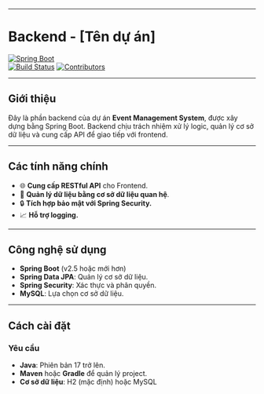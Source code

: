 
---


# **Backend - [Tên dự án]**

[![Spring Boot](https://img.shields.io/badge/springboot-2.5.2-green.svg)](https://spring.io/projects/spring-boot)  
[![Build Status](https://img.shields.io/badge/build-passing-brightgreen)](https://github.com/MTrung0903/event-management-system/actions)
[![Contributors](https://img.shields.io/github/contributors/MTrung0903/event-management-system)](https://github.com/MTrung0903/event-management-system/graphs/contributors)

---

## **Giới thiệu**

Đây là phần backend của dự án **Event Management System**, được xây dựng bằng Spring Boot. Backend chịu trách nhiệm xử lý logic, quản lý cơ sở dữ liệu và cung cấp API để giao tiếp với frontend.

---

## **Các tính năng chính**

- 🌐 **Cung cấp RESTful API** cho Frontend.
- 📂 **Quản lý dữ liệu bằng cơ sở dữ liệu quan hệ**.
- 🔒 **Tích hợp bảo mật với Spring Security.**
- 📈 **Hỗ trợ logging.**

---

## **Công nghệ sử dụng**

- **Spring Boot** (v2.5 hoặc mới hơn)
- **Spring Data JPA**: Quản lý cơ sở dữ liệu.
- **Spring Security**: Xác thực và phân quyền.
- **MySQL**: Lựa chọn cơ sở dữ liệu.

---

## **Cách cài đặt**

### **Yêu cầu**
- **Java**: Phiên bản 17 trở lên.
- **Maven** hoặc **Gradle** để quản lý project.
- **Cơ sở dữ liệu**: H2 (mặc định) hoặc MySQL
